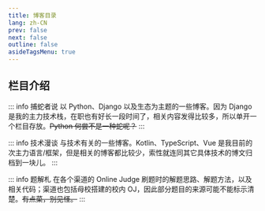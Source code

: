 ```yaml
---
title: 博客目录
lang: zh-CN
prev: false
next: false
outline: false
asideTagsMenu: true
---
```


<script setup lang="ts">
import Catalog from "./Catalog.vue";
</script>

<Catalog />

## 栏目介绍

::: info 捕蛇者说
以 Python、Django 以及生态为主题的一些博客。因为 Django 是我的主力技术栈，在职也有好长一段时间了，相关内容发得比较多，所以单开一个栏目存放。~~Python 何尝不是一种蛇呢？~~
:::

::: info 技术漫谈
与技术有关的一些博客。Kotlin、TypeScript、Vue 是我目前的次主力语言/框架，但是相关的博客都比较少，索性就连同其它具体技术的博文归档到一块儿。
:::

::: info 题解札
在各个渠道的 Online Judge 刷题时的解题思路、解题方法，以及相关代码；渠道也包括母校搭建的校内 OJ，因此部分题目的来源可能不能标示清楚。~~有点菜，别见怪。~~
:::


<style scoped>
.VPDoc .custom-block p:not(.custom-block-title) {
    text-indent: 2em;
}

.VPDoc .custom-block p.custom-block-title {
    color: lightpink;
}
</style>
